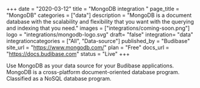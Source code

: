 +++
date = "2020-03-12"
title = "MongoDB integration "
page_title = "MongoDB"
categories = ["data"] 
description = "MongoDB is a document database with the scalability and flexibility that you want with the querying and indexing that you need."
images = ["integrations/coming-soon.png"]
logo = "integrations/mongodb-logo.svg"
draft= "false"
integration= "data"
integrationcategories = ["All", "Data-source"]
published_by = "Budibase"
site_url = "https://www.mongodb.com/"
plan = "Free"
docs_url = "https://docs.budibase.com"
status = "Live" 
+++

Use MongoDB as your data source for your Budibase applications. MongoDB is a cross-platform document-oriented database program. Classified as a NoSQL database program.